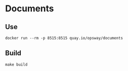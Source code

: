 # Documents

## Use
 
    docker run --rm -p 8515:8515 quay.io/opsway/documents
 
## Build

    make build  
